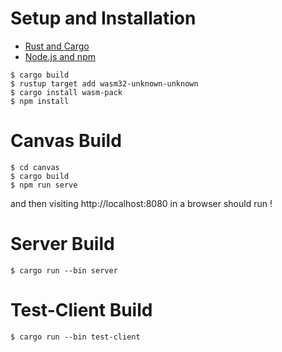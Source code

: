 # Setup and Installation

- [Rust and Cargo](https://rustup.rs/)
- [Node.js and npm](https://nodejs.org/)

```
$ cargo build
$ rustup target add wasm32-unknown-unknown
$ cargo install wasm-pack
$ npm install
```

# Canvas Build
```
$ cd canvas
$ cargo build
$ npm run serve
```

and then visiting http://localhost:8080 in a browser should run !


# Server Build
```
$ cargo run --bin server
```

# Test-Client Build
```
$ cargo run --bin test-client
```